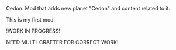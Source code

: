 Cedon.
Mod that adds new planet "Cedon" and content related to it.

This is my first mod.

!WORK IN PROGRESS!

NEED MULTI-CRAFTER FOR CORRECT WORK!
